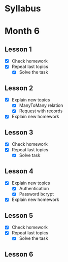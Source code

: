 # Syllabus

# Month 6

## Lesson 1
- [x]  Check homework
- [x]  Repeat last topics
    - [x]  Solve the task

## Lesson 2
- [x]  Explain new topics
   - [x]  ManyToMany relation
   - [x]  Request with records
- [x]  Explain new homework

## Lesson 3
- [x]  Check homework
- [x]  Repeat last topics
    - [x]  Solve task
## Lesson 4
- [x]  Explain new topics
   - [x]  Authentication
   - [x]  Password bcrypt
- [x]  Explain new homework

## Lesson 5
- [x]  Check homework
- [x]  Repeat last topics
   - [x]  Solve the task

## Lesson 6
